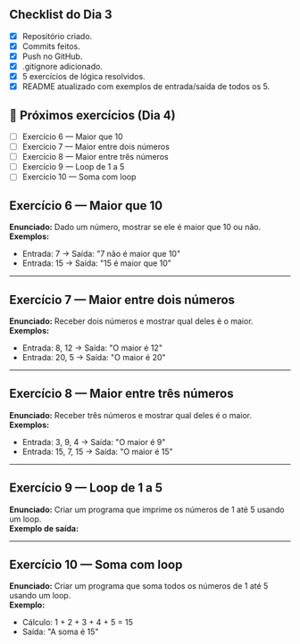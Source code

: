 ## Checklist do Dia 3

- [X] Repositório criado.
- [X]  Commits feitos.
- [X]  Push no GitHub.
- [X]  .gitignore adicionado.
- [X] 5 exercícios de lógica resolvidos.
- [X] README atualizado com exemplos de entrada/saída de todos os 5.

## 🎯 Próximos exercícios (Dia 4)
- [ ] Exercício 6 — Maior que 10
- [ ] Exercício 7 — Maior entre dois números
- [ ] Exercício 8 — Maior entre três números
- [ ] Exercício 9 — Loop de 1 a 5
- [ ] Exercício 10 — Soma com loop

## Exercício 6 — Maior que 10
**Enunciado:** Dado um número, mostrar se ele é maior que 10 ou não.  
**Exemplos:**
- Entrada: 7 → Saída: "7 não é maior que 10"
- Entrada: 15 → Saída: "15 é maior que 10"

---

## Exercício 7 — Maior entre dois números
**Enunciado:** Receber dois números e mostrar qual deles é o maior.  
**Exemplos:**
- Entrada: 8, 12 → Saída: "O maior é 12"
- Entrada: 20, 5 → Saída: "O maior é 20"

---

## Exercício 8 — Maior entre três números
**Enunciado:** Receber três números e mostrar qual deles é o maior.  
**Exemplos:**
- Entrada: 3, 9, 4 → Saída: "O maior é 9"
- Entrada: 15, 7, 15 → Saída: "O maior é 15"

---

## Exercício 9 — Loop de 1 a 5
**Enunciado:** Criar um programa que imprime os números de 1 até 5 usando um loop.  
**Exemplo de saída:**

---

## Exercício 10 — Soma com loop
**Enunciado:** Criar um programa que soma todos os números de 1 até 5 usando um loop.  
**Exemplo:**
- Cálculo: 1 + 2 + 3 + 4 + 5 = 15  
- Saída: "A soma é 15"

